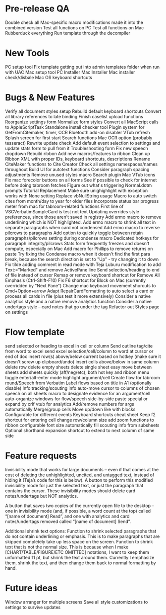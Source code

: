 # Pre-release QA
Double check all Mac-specific macro modifications made it into the combined version
Test all functions on PC
Test all functions on Mac
Rubberduck everything
Run template through the decompiler

# New Tools
PC setup tool
	Fix template getting put into admin templates folder when run with UAC
Mac setup tool
PC Installer
Mac Installer
	Mac installer check/disbale Mac OS keyboard shortcuts

# Bugs & New Features
Verify all document styles setup
Rebuild default keyboard shortcuts
Convert all library references to late binding
Finish caselist upload functions
Reorganize settings form
Normalize form styles
Convert all MacScript calls to AppleScriptTask
Standalone install checker tool
Plugin system for GetFromCitemaker, timer, OCR
Bluetooth add-on disabler
VTub refresh
Splash screen for first start
Search functions
Mac OCR option (probably tesseract)
Rewrite update check
Add default event selection to settings and update stats form to pull from it
Troubleshooting form
Fix new speech dropdown
Rebuild ribbon
Add new macros/features to ribbon
Clean up Ribbon XML with proper IDs, keyboard shortcuts, descriptions
Rename CiteMaker functions to Cite Creator
Check all settings namespaces/names throughout
Build UI for autotext functions
Consider paragraph spacing adjustments
Remove unused styles macro
Search plugin
Mac VTub icons
Fix mac forecolor buttons on all forms
See if possible to check for internet before doing tabroom fetches
Figure out what's triggering Normal.dotm prompts
Tutorial Replacement
Make sure unighighlight with exception works with None setting
Replace vbNullString usage
Macro to auto switch cites from month/day to year for older files
Incorporate status bar progress meter from mac for tabroom-related functions
First line of VSCVerbatimSampleCard is test not text
Updating overrides style preferences, since those aren't saved in registry
Add ermo macro to remove underlining which is NOT highlighted.
Add ermo macro to shrink all text in separate paragraphs when card not condensed
Add ermo macro to reverse pilcrows to paragraphs
Add option to quickly toggle between retain paragraphs/pilcrows setting during condense macro
Dedicated hotkeys for paragraph integrity/pilcrows
Stats form frequently freezes and doesn't compute, especially on Mac
Add macro for Phillips to remove returns on paste
Try fixing the Condense macro when it doesn't find the first para break, because the search direction is set to "Up" - try changing it to down
Fix tilde adding comment in read mode with Teja Luburu modification to add Text:="Marked" and remove ActivePane line
Send selection/heading to end of file instead of cursor
Remap or remove keyboard shortcut for Remove All Emphasis (Ctrl-Shift-F10)
Fix F6 shortcut for Block on Mac (currently overridden by "Next Pane")
Change mac keyboard movement shorcuts to Cmd+Option+arrow
Adapt RepairCardFormatting to auto select a card or process all cards in file (plus test it more extensively)
Consider a native analytics style and a native remove analytics function
Consider a native undertags style – card notes that go under the tag
Refactor out Styles page on settings

# Flow template
send selected or heading to excel in cell or column
Send outline tag/cite from word to excel
send excel selection/cell/column to word at cursor or end of doc
insert row(s) above/below current based on hotkey (make sure it doesn't screw up clipboard/undo)
insert cells above/below in same column
delete row
delete empty sheets
delete single sheet
easy move between sheets
add sheets quickly (aff/neg/etc), both hot key and ribbon menu
toggle enter/alt-enter mode
highlight argument/cell
Create flow for tabroom round/Speech from Verbatim
Label flows based on title in A1 (optionally disable)
Info tracking/scouting info
auto-move cursor to columns of chosen speech on all sheets
macro to designate evidence for an argument/cell
auto-organize windows for flow/speech side-by-side
paste special or expand by crlf
vtub for analytics
Add/remove numbers for args automatically
Merge/group cells
Move up/down like with blocks
Configurable for different events
Keyboard shortcuts cheat sheet
Keep f2 shortcut for entering cell
change row/column size
add zoom functions to ribbon
configurable font size
automatically fill scouting info from subsheets
Optional shorthand expansion
shortcut to extend to next column of same side

# Feature requests

Invisibility mode that works for large documents – even if that comes at the cost of deleting the unhighlighted, uncited, and untagged text, instead of hiding it (Teja’s code for this is below).
	A button to perform this modified invisibility mode for just the selected text, or just the paragraph that contains the cursor.
    These invisibility modes should delete card notes/undertags but NOT analytics. 

A button that saves two copies of the currently open file to the desktop – one in invisibility mode (and, if possible, a word count at the top) called “[name of document] Read”, and one with analytics and card notes/undertags removed called “[name of document] Send”.

Additional shrink text options:
    Function to shrink selected paragraphs that do not contain underlining or emphasis. This is to make paragraphs that are skipped completely take up less space on the screen.
    Function to shrink text that is not the normal size. This is because when I make [CHART/TABLE/FIGURE/ETC OMITTED] notations, I want to keep them unformatted 11 pt, but shrink the text around them. Currently I emphasize them, shrink the text, and then change them back to normal formatting by hand.
	            
# Future ideas
Window arranger for multiple screens
Save all style customizations to settings to survive updates
